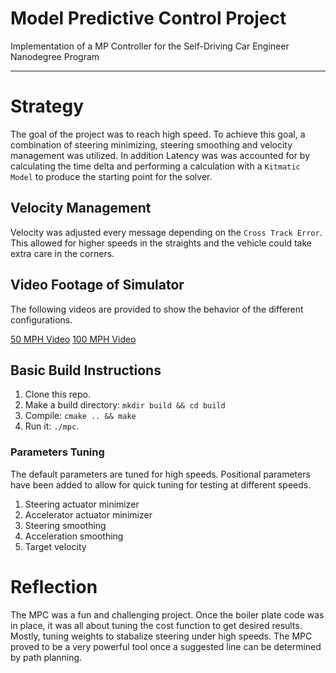 # Model Predictive Control Project
Implementation of a MP Controller for the Self-Driving Car Engineer Nanodegree Program

---

# Strategy 
The goal of the project was to reach high speed. To achieve this goal, a combination of steering
minimizing, steering smoothing and velocity management was utilized. In addition Latency was
was accounted for by calculating the time delta and performing a calculation with a `Kitmatic Model`
to produce the starting point for the solver.

## Velocity Management

Velocity was adjusted every message depending on the `Cross Track Error`. This allowed for higher
speeds in the straights and the vehicle could take extra care in the corners.

## Video Footage of Simulator

The following videos are provided to show the behavior of the different configurations.

[50 MPH Video](https://youtu.be/6Wr-LmXetTk)
[100 MPH Video](https://youtu.be/xepJJUM6dr4)

## Basic Build Instructions

1. Clone this repo.
2. Make a build directory: `mkdir build && cd build`
3. Compile: `cmake .. && make`
4. Run it: `./mpc`.

### Parameters Tuning

The default parameters are tuned for high speeds. Positional parameters have been added to allow
for quick tuning for testing at different speeds. 

1. Steering actuator minimizer
2. Accelerator actuator minimizer
3. Steering smoothing
4. Acceleration smoothing
5. Target velocity 

# Reflection

The MPC was a fun and challenging project. Once the boiler plate code was in place, it was all 
about tuning the cost function to get desired results. Mostly, tuning weights to stabalize steering
under high speeds. The MPC proved to be a very powerful tool once a suggested line can be determined by path planning. 